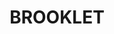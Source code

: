 ---
lastmod: '2025-04-06T06:05:20+00:00'
latitude: -28.709545
layout: suburb
longitude: 153.514963
postcode: '2479'
state: NSW
title: BROOKLET
url: /nsw/brooklet/
---